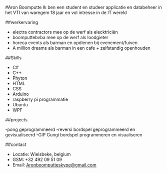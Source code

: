 #Aron Boomputte
Ik ben een student en studeer applicatie en databeheer in het VTI van waregem 
18 jaar en vol intresse in de IT wereld

##werkervaring

- electra contractors mee op de werf als elecktriciën
- boomputtebvba mee op de werf als loodgieter
- horeca events als barman en opdienen bij evenement/fuiven
- A million dreams als barman in een cafe + zelfstandig openhouden

##Skills

- C#
- C++
- Phyton
- HTML
- CSS
- Arduino
- raspberry pi programmatie
- Ubuntu
- WPF

##projects

-pong geprogrammeerd 
-reversi bordspel geprogrammeerd en gevisualiseerd
-GIP Gungi bordspel programmeren en visualiseren

##contact

- Locatie: Wielsbeke, belgium
- GSM: +32 492 09 51 09
- Email: Aronboomputteskype@gmail.com
<!--
**BoomputteAron/BoomputteAron** is a ✨ _special_ ✨ repository because its `README.md` (this file) appears on your GitHub profile.

Here are some ideas to get you started:

- 🔭 I’m currently working on ...
- 🌱 I’m currently learning ...
- 👯 I’m looking to collaborate on ...
- 🤔 I’m looking for help with ...
- 💬 Ask me about ...
- 📫 How to reach me: ...
- 😄 Pronouns: ...
- ⚡ Fun fact: ...
-->
